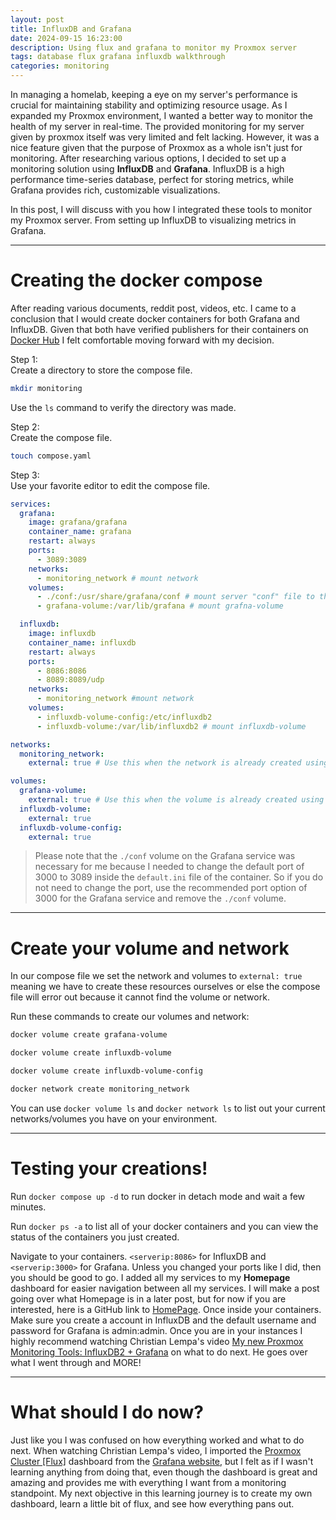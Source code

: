 ```yaml
---
layout: post
title: InfluxDB and Grafana
date: 2024-09-15 16:23:00
description: Using flux and grafana to monitor my Proxmox server
tags: database flux grafana influxdb walkthrough
categories: monitoring
---
```


In managing a homelab, keeping a eye on my server's performance is crucial for maintaining stability and optimizing resource usage. As I expanded my Proxmox environment, I wanted a better way to monitor the health of my server in real-time. The provided monitoring for my server given by proxmox itself was very limited and felt lacking. However, it was a nice feature given that the purpose of Proxmox as a whole isn't just for monitoring. After researching various options, I decided to set up a monitoring solution using **InfluxDB** and **Grafana**. 
InfluxDB is a high performance time-series database, perfect for storing metrics, while Grafana provides rich, customizable visualizations.

In this post, I will discuss with you how I integrated these tools to monitor my Proxmox server. From setting up InfluxDB to visualizing metrics in Grafana.

---

# Creating the docker compose

After reading various documents, reddit post, videos, etc. I came to a conclusion that I would create docker containers for both Grafana and InfluxDB. Given that both have verified publishers for their containers on [Docker Hub](https://hub.docker.com/) I felt comfortable moving forward with my decision. 

Step 1:<br/>
Create a directory to store the compose file.<br/>
```bash
mkdir monitoring
```
Use the `ls` command to verify the directory was made.

Step 2:<br/>
Create the compose file.
```bash
touch compose.yaml
```

Step 3:<br/>
Use your favorite editor to edit the compose file.
```yaml
services:
  grafana:
    image: grafana/grafana
    container_name: grafana
    restart: always
    ports:
      - 3089:3089
    networks:
      - monitoring_network # mount network
    volumes:
      - ./conf:/usr/share/grafana/conf # mount server "conf" file to the container "conf" file, whatever changes are made to the server "conf" file are changed on the container "conf" file when retarted
      - grafana-volume:/var/lib/grafana # mount grafna-volume

  influxdb:
    image: influxdb
    container_name: influxdb
    restart: always
    ports:
      - 8086:8086
      - 8089:8089/udp
    networks:
      - monitoring_network #mount network
    volumes:
      - influxdb-volume-config:/etc/influxdb2
      - influxdb-volume:/var/lib/influxdb2 # mount influxdb-volume

networks:
  monitoring_network:
    external: true # Use this when the network is already created using <docker network create "name">

volumes:
  grafana-volume:
    external: true # Use this when the volume is already created using <docker volume create "name">
  influxdb-volume:
    external: true
  influxdb-volume-config:
    external: true
```
> Please note that the `./conf` volume on the Grafana service was necessary for me because I needed to change the default port of 3000 to 3089 inside the `default.ini` file of the container. So if you do not need to change the port, use the recommended port option of 3000 for the Grafana service and remove the `./conf` volume.

---

# Create your volume and network

In our compose file we set the network and volumes to `external: true` meaning we have to create these resources ourselves or else the compose file will error out because it cannot find the volume or network.

Run these commands to create our volumes and network:

```bash
docker volume create grafana-volume
```
```bash
docker volume create influxdb-volume
```
```bash
docker volume create influxdb-volume-config
```
```bash 
docker network create monitoring_network
```

You can use ```docker volume ls``` and ```docker network ls``` to list out your current networks/volumes you have on your environment.

---

# Testing your creations!
Run ```docker compose up -d``` to run docker in detach mode and wait a few minutes.

Run ```docker ps -a``` to list all of your docker containers and you can view the status of the containers you just created.

Navigate to your containers. `<serverip:8086>` for InfluxDB and `<serverip:3000>` for Grafana. Unless you changed your ports like I did, then you should be good to go. I added all my services to my **Homepage** dashboard for easier navigation between all my services. I will make a post going over what Homepage is in a later post, but for now if you are interested, here is a GitHub link to [HomePage](https://github.com/gethomepage/homepage). Once inside your containers. Make sure you create a account in InfluxDB and the default username and password for Grafana is admin:admin. Once you are in your instances I highly recommend watching Christian Lempa's video [My new Proxmox Monitoring Tools: InfluxDB2 + Grafana](https://www.youtube.com/watch?v=f2eyVfCTLi0&t=403s) on what to do next. He goes over what I went through and MORE!

---

# What should I do now?

Just like you I was confused on how everything worked and what to do next. When watching Christian Lempa's video, I imported the [Proxmox Cluster [Flux]](https://grafana.com/grafana/dashboards/15356-proxmox-cluster-flux/) dashboard from the [Grafana website](https://grafana.com/), but I felt as if I wasn't learning anything from doing that, even though the dashboard is great and amazing and provides me with everything I want from a monitoring standpoint. My next objective in this learning journey is to create my own dashboard, learn a little bit of flux, and see how everything pans out. 
